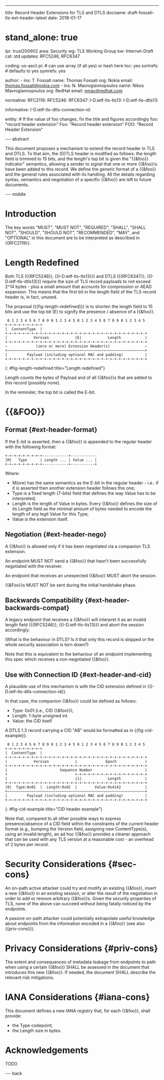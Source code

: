 ---
title: Record Header Extensions for TLS and DTLS
docname: draft-fossati-tls-ext-header-latest
date: 2018-01-17

# stand_alone: true

ipr: trust200902
area: Security
wg: TLS Working Group
kw: Internet-Draft
cat: std
updates: RFC5246, RFC6347

coding: us-ascii
pi:    # can use array (if all yes) or hash here
  toc: yes
  sortrefs:   # defaults to yes
  symrefs: yes

author:
      -
        ins: T. Fossati
        name: Thomas Fossati
        org: Nokia
        email: thomas.fossati@nokia.com
      -
        ins: N. Mavrogiannopoulos
        name: Nikos Mavrogiannopoulos
        org: RedHat
        email: nmav@redhat.com

normative:
  RFC2119:
  RFC5246:
  RFC6347:
  I-D.ietf-tls-tls13:
  I-D.ietf-tls-dtls13:

informative:
  I-D.ietf-tls-dtls-connection-id:

entity:
        # If the value of foo changes, fix the title and figures accordingly
        foo: "record header extension"
        Foo: "Record header extension"
        FOO: "Record Header Extension"

--- abstract

This document proposes a mechanism to extend the record header in TLS and DTLS.  To that aim, the (D)TLS header is modified as follows: the length field is trimmed to 15 bits, and the length's top bit is given the "{{&foo}} indicator" semantics, allowing a sender to signal that one or more {{&foo}}s have been added to this record.  We define the generic format of a {{&foo}} and the general rules associated with its handling.  All the details regarding syntax, semantics and negotiation of a specific {{&foo}} are left to future documents.

--- middle

Introduction
============

The key words "MUST", "MUST NOT", "REQUIRED", "SHALL", "SHALL NOT", "SHOULD", "SHOULD NOT", "RECOMMENDED", "MAY", and "OPTIONAL" in this document are to be interpreted as described in {{RFC2119}}.

Length Redefined
================

Both TLS ({{RFC5246}}, {{I-D.ietf-tls-tls13}}) and DTLS ({{RFC6347}}, {{I-D.ietf-tls-dtls13}}) require the size of TLS record payloads to not exceed 2^14 bytes - plus a small amount that accounts for compression or AEAD expansion.  This means that the first bit in the length field of the TLS record header is, in fact, unused.

The proposal ({{fig-length-redefined}}) is to shorten the length field to 15 bits and use the top bit (E) to signify the presence / absence of a {{&foo}}.

~~~
 0 1 2 3 4 5 6 7 8 9 0 1 2 3 4 5 0 1 2 3 4 5 6 7 8 9 0 1 2 3 4 5
+-+-+-+-+-+-+-+-+
|  ContentType  |
+-+-+-+-+-+-+-+-+-+-+-+-+-+-+-+-+-+-+-+-+-+-+-+-+-+-+-+-+-+-+-+-+
|            Version            |E|            Length           |
+-+-+-+-+-+-+-+-+-+-+-+-+-+-+-+-+-+-+-+-+-+-+-+-+-+-+-+-+-+-+-+-+
~             (zero or more) Extension Header(s)                ~
+~~~~~~~~~~~~~~~~~~~~~~~~~~~~~~~~~~~~~~~~~~~~~~~~~~~~~~~~~~~~~~~+
|         Payload (including optional MAC and padding)          |
+-+-+-+-+-+-+-+-+-+-+-+-+-+-+-+-+-+-+-+-+-+-+-+-+-+-+-+-+-+-+-+-+
~~~
{: #fig-length-redefined title="Length redefined"}

Length counts the bytes of Payload and of all {{&foo}}s that are added to this record (possibly none).

In the reminder, the top bit is called the E-bit.

{{&FOO}}
=======================

Format {#ext-header-format}
------

If the E-bit is asserted, then a {{&foo}} is appended to the regular header with the following format:

~~~
+-+-+-+-+-+-+-+-+------------+------------
|M|   Type      | Length ... | Value ... |
+-+-+-+-+-+-+-+-+------------+-----------+
~~~

Where:

- M(ore) has the same semantics as the E-bit in the regular header - i.e.: if it is asserted then another extension header follows this one;
- Type is a fixed length (7-bits) field that defines the way Value has to be interpreted;
- Length is the length of Value in bytes.  Every {{&foo}} defines the size of its Length field as the minimal amount of bytes needed to encode the length of any legit Value for this Type;
- Value is the extension itself.

Negotiation {#ext-header-nego}
-----------

A {{&foo}} is allowed only if it has been negotiated via a companion TLS extension.

An endpoint MUST NOT send a {{&foo}} that hasn't been successfully negotiated with the receiver.

An endpoint that receives an unexpected {{&foo}} MUST abort the session.

{{&Foo}}s MUST NOT be sent during the initial handshake phase.

Backwards Compatibility {#ext-header-backwards-compat}
-----------------------

A legacy endpoint that receives a {{&foo}} will interpret it as an invalid length field ({{RFC5246}}, {{I-D.ietf-tls-tls13}}) and abort the session accordingly.

(What is the behaviour in DTLS?  Is it that only this record is skipped or the whole security association is torn down?)

Note that this is equivalent to the behaviour of an endpoint implementing this spec which receives a non-negotiated {{&foo}}.

Use with Connection ID {#ext-header-and-cid}
----------------------

A plausible use of this mechanism is with the CID extension defined in {{I-D.ietf-tls-dtls-connection-id}}.

In that case, the companion {{&foo}} could be defined as follows:

- Type: 0x01 (i.e., CID {{&foo}});
- Length: 1-byte unsigned int
- Value: the CID itself

A DTLS 1.2 record carrying a CID "AB" would be formatted as in {{fig-cid-example}}.

~~~
 0 1 2 3 4 5 6 7 8 9 0 1 2 3 4 5 0 1 2 3 4 5 6 7 8 9 0 1 2 3 4 5
+-+-+-+-+-+-+-+-+
|  ContentType  |
+-+-+-+-+-+-+-+-+-+-+-+-+-+-+-+-+-+-+-+-+-+-+-+-+-+-+-+-+-+-+-+-+
|            Version            |             Epoch             |
+-+-+-+-+-+-+-+-+-+-+-+-+-+-+-+-+-+-+-+-+-+-+-+-+-+-+-+-+-+-+-+-+
|                        Sequence Number                        |
+                               +-+-+-+-+-+-+-+-+-+-+-+-+-+-+-+-+
|                               |1|            Length           |
+-+-+-+-+-+-+-+-+-+-+-+-+-+-+-+-+-+-+-+-+-+-+-+-+-+-+-+-+-+-+-+-+
|0|  Type:0x01  |  Length:0x02  |        Value:0x4142           |
+~~~~~~~~~~~~~~~~~~~~~~~~~~~~~~~~~~~~~~~~~~~~~~~~~~~~~~~~~~~~~~~+
|         Payload (including optional MAC and padding)          |
+-+-+-+-+-+-+-+-+-+-+-+-+-+-+-+-+-+-+-+-+-+-+-+-+-+-+-+-+-+-+-+-+
~~~
{: #fig-cid-example title="CID header example"}

Note that, compared to all other possible ways to express presence/absence of a CID field within the constraints of the current header format (e.g., bumping the Version field, assigning new ContentType(s), using an invalid length), an ad hoc {{&foo}} provides a cleaner approach that can be used with any TLS version at a reasonable cost - an overhead of 2 bytes per record.

Security Considerations {#sec-cons}
=======================

An on-path active attacker could try and modify an existing {{&foo}}, insert a new {{&foo}} in an existing session, or alter the result of the negotiation in order to add or remove arbitrary {{&foo}}s.  Given the security properties of TLS, none of the above can succeed without being fatally noticed by the endpoints.

A passive on-path attacker could potentially extrapolate useful knowledge about endpoints from the information encoded in a {{&foo}} (see also {{priv-cons}}).

Privacy Considerations {#priv-cons}
======================

The extent and consequences of metadata leakage from endpoints to path when using a certain {{&foo}} SHALL be assessed in the document that introduces this new {{&foo}}.  If needed, the document SHALL describe the relevant risk mitigations.

IANA Considerations {#iana-cons}
===================

This document defines a new IANA registry that, for each {{&foo}}, shall provide:

- the Type codepoint;
- the Length size in bytes.

Acknowledgements
================

TODO

--- back
